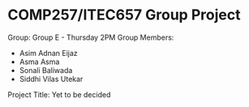 COMP257/ITEC657 Group Project
===

Group: Group E - Thursday 2PM 
Group Members: 
- Asim Adnan Eijaz
- Asma Asma
- Sonali Baliwada
- Siddhi Vilas Utekar

Project Title: Yet to be decided 


